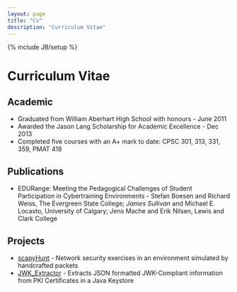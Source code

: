 ```yaml
---
layout: page 
title: "Cv"
description: "Curriculum Vitae"
---
```

{% include JB/setup %}

Curriculum Vitae
================

Academic
-------
* Graduated from William Aberhart High School with honours - June 2011
* Awarded the Jason Lang Scholarship for Academic Excellence - Dec 2013
* Completed five courses with an A+ mark to date: CPSC 301, 313, 331, 359, PMAT 418

Publications
-----------
* EDURange: Meeting the Pedagogical Challenges of Student Participation in Cybertraining Environments - Stefan Boesen and Richard Weiss, The Evergreen State College; *James Sullivan* and Michael E. Locasto, University of Calgary; Jens Mache and Erik Nilsen, Lewis and Clark College

Projects
--------
* [scapyHunt](https://github.com/JamesSullivan1/scapyHunt) - Network security exercises in an environment simulated by handcrafted packets
* [JWK_Extractor](https://github.com/JamesSullivan1/JWK_Extractor) - Extracts JSON formatted JWK-Compliant information from PKI Certificates in a Java Keystore


